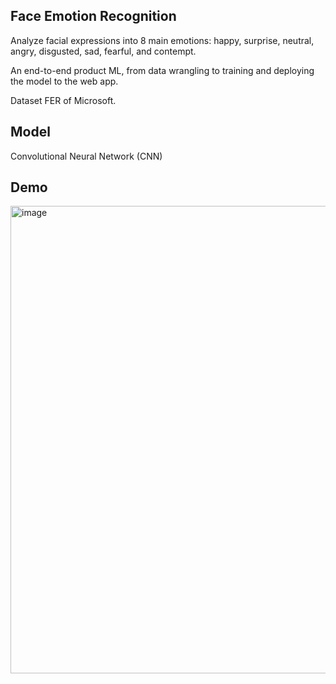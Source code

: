 ## Face Emotion Recognition

Analyze facial expressions into 8 main emotions: happy, surprise, neutral, angry, disgusted, sad, fearful, and contempt.

An end-to-end product ML, from data wrangling to training and deploying the model to the web app.

Dataset FER of Microsoft. 

## Model 

Convolutional Neural Network (CNN) 

## Demo
<img width="748" alt="image" src="https://user-images.githubusercontent.com/91353356/197469232-c5b1e898-ae83-4559-97ff-cfa7d99f4143.png">
